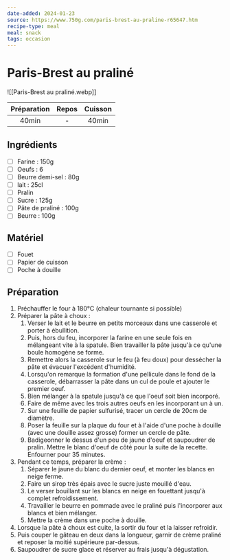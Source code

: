 ```yaml
---
date-added: 2024-01-23
source: https://www.750g.com/paris-brest-au-praline-r65647.htm
recipe-type: meal
meal: snack
tags: occasion
---
```


# Paris-Brest au praliné

![[Paris-Brest au praliné.webp]]

| Préparation | Repos | Cuisson |
|:-----------:|:-----:|:-------:|
|    40min    |   -   |  40min  |

## Ingrédients

- [ ] Farine : 150g
- [ ] Oeufs : 6
- [ ] Beurre demi-sel : 80g
- [ ] lait : 25cl
- [ ] Pralin
- [ ] Sucre : 125g
- [ ] Pâte de praliné : 100g
- [ ] Beurre : 100g

## Matériel

- [ ] Fouet
- [ ] Papier de cuisson
- [ ] Poche à douille

## Préparation

1. Préchauffer le four à 180°C (chaleur tournante si possible)
2. Préparer la pâte à choux :
	1. Verser le lait et le beurre en petits morceaux dans une casserole et porter à ébullition.
	2. Puis, hors du feu, incorporer la farine en une seule fois en mélangeant vite à la spatule. Bien travailler la pâte jusqu'à ce qu'une boule homogène se forme.
	3. Remettre alors la casserole sur le feu (à feu doux) pour dessécher la pâte et évacuer l'excédent d'humidité.
	4. Lorsqu'on remarque la formation d'une pellicule dans le fond de la casserole, débarrasser la pâte dans un cul de poule et ajouter le premier oeuf.
	5. Bien mélanger à la spatule jusqu'à ce que l'oeuf soit bien incorporé.
	6. Faire de même avec les trois autres oeufs en les incorporant un à un.
	7. Sur une feuille de papier sulfurisé, tracer un cercle de 20cm de diamètre.
	8. Poser la feuille sur la plaque du four et à l'aide d'une poche à douille (avec une douille assez grosse) former un cercle de pâte.
	9. Badigeonner le dessus d'un peu de jaune d'oeuf et saupoudrer de pralin. Mettre le blanc d'oeuf de côté pour la suite de la recette. Enfourner pour 35 minutes.
3. Pendant ce temps, préparer la crème :
	1. Séparer le jaune du blanc du dernier oeuf, et monter les blancs en neige ferme.
	2. Faire un sirop très épais avec le sucre juste mouillé d'eau.
	3. Le verser bouillant sur les blancs en neige en fouettant jusqu'à complet refroidissement.
	4. Travailler le beurre en pommade avec le praliné puis l'incorporer aux blancs et bien mélanger.
	5. Mettre la crème dans une poche à douille.
4. Lorsque la pâte à choux est cuite, la sortir du four et la laisser refroidir.
5. Puis couper le gâteau en deux dans la longueur, garnir de crème praliné et reposer la moitié supérieure par-dessus.
6. Saupoudrer de sucre glace et réserver au frais jusqu'à dégustation.
